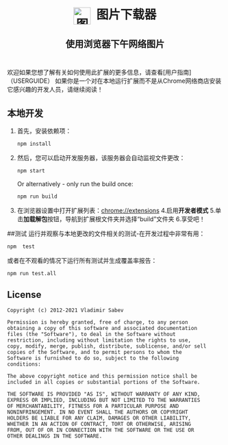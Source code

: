<h1 align="center">
  <img src="images/icon_48.png" alt="图片下载器 logo" height="40" valign="middle" />
  &nbsp;图片下载器
</h1>

<h2 align="center">
  使用浏览器下午网络图片 
  <br />
  <br />
</h2>
欢迎如果您想了解有关如何使用此扩展的更多信息，请查看[用户指南]（USERGUIDE）
如果你是一个对在本地运行扩展而不是从Chrome网络商店安装它感兴趣的开发人员，请继续阅读！

## 本地开发
1. 首先，安装依赖项：
    ```bash
    npm install
    ```
2. 然后，您可以启动开发服务器，该服务器会自动监视文件更改：
    ```bash
    npm start
    ```
    Or alternatively - only run the build once:
    ```bash
    npm run build
    ```
3. 在浏览器设置中打开扩展列表：[chrome://extensions](chrome://extensions)
4.启用**开发者模式**
5.单击**加载解包**按钮，导航到扩展根文件夹并选择“build”文件夹
6.享受吧！

##测试
运行并观察与本地更改的文件相关的测试-在开发过程中非常有用：
```bash
npm  test
```
或者在不观看的情况下运行所有测试并生成覆盖率报告：
```bash
npm run test.all
```

## License
```
Copyright (c) 2012-2021 Vladimir Sabev

Permission is hereby granted, free of charge, to any person
obtaining a copy of this software and associated documentation
files (the "Software"), to deal in the Software without
restriction, including without limitation the rights to use,
copy, modify, merge, publish, distribute, sublicense, and/or sell
copies of the Software, and to permit persons to whom the
Software is furnished to do so, subject to the following
conditions:

The above copyright notice and this permission notice shall be
included in all copies or substantial portions of the Software.

THE SOFTWARE IS PROVIDED "AS IS", WITHOUT WARRANTY OF ANY KIND,
EXPRESS OR IMPLIED, INCLUDING BUT NOT LIMITED TO THE WARRANTIES
OF MERCHANTABILITY, FITNESS FOR A PARTICULAR PURPOSE AND
NONINFRINGEMENT. IN NO EVENT SHALL THE AUTHORS OR COPYRIGHT
HOLDERS BE LIABLE FOR ANY CLAIM, DAMAGES OR OTHER LIABILITY,
WHETHER IN AN ACTION OF CONTRACT, TORT OR OTHERWISE, ARISING
FROM, OUT OF OR IN CONNECTION WITH THE SOFTWARE OR THE USE OR
OTHER DEALINGS IN THE SOFTWARE.
```
